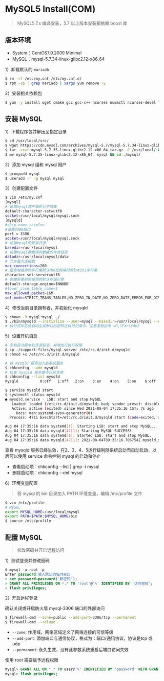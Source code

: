 # MySQL5 Install(COM)

> MySQL5.7.x 编译安装，5.7 以上版本安装都依赖 boost 库

## 版本环境

- System：CentOS7.9.2009 Minimal
- MySQL：mysql-5.7.34-linux-glibc2.12-x86_64

1）卸载默认的 `mariadb`

```bash
$ rm -rf /etc/my.cnf /etc/my.cnf.d/
$ rpm -qa | grep mariadb | xargs yum remove -y
```


2）安装相关依赖包

```bash
$ yum -y install wget cmake gcc gcc-c++ ncurses numactl ncurses-devel libaio-devel openssl openssl-devel libaio
```

## 安装 MySQL

1）下载程序包并解压至指定目录

```bash
$ cd /usr/local/src/
$ wget https://cdn.mysql.com/archives/mysql-5.7/mysql-5.7.34-linux-glibc2.12-x86_64.tar.gz
$ tar -zxvf mysql-5.7.35-linux-glibc2.12-x86_64.tar.gz -C /usr/local/ && cd /usr/local
$ mv mysql-5.7.35-linux-glibc2.12-x86_64  mysql && cd ./mysql/
```

2）添加 mysql 组和 mysql 用户

```bash
$ groupadd mysql
$ useradd -r -g mysql mysql
```

3）创建配置文件

```bash
$ vim /etc/my.cnf
[mysql]
# 设置mysql客户端默认字符集 
default-character-set=utf8
socket=/usr/local/mysql/mysql.sock
[mysqld]
#skip-name-resolve 
#设置3306端口 
port = 3306
socket=/usr/local/mysql/mysql.sock
# 设置mysql的安装目录 
basedir=/usr/local/mysql
# 设置mysql数据库的数据的存放目录 
datadir=/usr/local/mysql/data
# 允许最大连接数 
max_connections=200
# 服务端使用的字符集默认为8比特编码的latin1字符集 
character-set-server=utf8
# 创建新表时将使用的默认存储引擎 
default-storage-engine=INNODB
#lower_case_table_name=1 
max_allowed_packet=16M
sql_mode=STRICT_TRANS_TABLES,NO_ZERO_IN_DATE,NO_ZERO_DATE,ERROR_FOR_DIVISION_BY_ZERO,NO_AUTO_CREATE_USER,NO_ENGINE_SUBSTITUTION
```

4）修改当前目录拥有者，并初始化 mysqld

```bash
$ chown -R mysql:mysql ./
$ ./bin/mysqld --initialize --user=mysql --basedir=/usr/local/mysql --datadir=/usr/local/mysql/data
# 执行完毕后会自动生成默认的密码在执行记录中，注意复制出来 =R,lFXr(Y4b5
```

5）设置开机自启

```bash
# 复制启动脚本到资源目录，并增加可执行权限
$ cp ./support-files/mysql.server /etc/rc.d/init.d/mysqld
$ chmod +x /etc/rc.d/init.d/mysqld

# 将 mysqld 服务加入到系统服务
$ chkconfig --add mysqld
# 检查 mysqld 服务是否已经生效
$ chkconfig --list mysqld
mysqld         	0:off	1:off	2:on	3:on	4:on	5:on	6:off

$ service mysqld start
$ systemctl status mysqld
● mysqld.service - LSB: start and stop MySQL
   Loaded: loaded (/etc/rc.d/init.d/mysqld; bad; vendor preset: disabled)
   Active: active (exited) since Wed 2021-08-04 17:35:16 CST; 7s ago
     Docs: man:systemd-sysv-generator(8)
  Process: 4711 ExecStart=/etc/rc.d/init.d/mysqld start (code=exited, status=0/SUCCESS)

Aug 04 17:35:16 data systemd[1]: Starting LSB: start and stop MySQL...
Aug 04 17:35:16 data mysqld[4711]: Starting MySQL SUCCESS!
Aug 04 17:35:16 data systemd[1]: Started LSB: start and stop MySQL.
Aug 04 17:35:16 data mysqld[4711]: 2021-08-04T09:35:16.706754Z mysqld_safe A mysqld process already exists
```
查看 mysqld 服务已经生效，在2、3、4、5运行级别随系统启动而自动启动，以后可以使用 service 命令控制 mysql 的启动和停止

- 查看启动项：chkconfig --list | grep -i mysql
- 删除启动项：chkconfig --del mysql

6）环境变量配置

> 将 mysql 的 bin 目录加入 PATH 环境变量，编辑 /etc/profile 文件

```bash
$ vim /etc/profile
# MySQL
export MYSQL_HOME=/usr/local/mysql
export PATH=$PATH:$MYSQL_HOME/bin
$ source /etc/profile
```

## 配置 MySQL

> 修改密码并开启远程访问

1）测试登录并修改密码

```sql
$ mysql -u root -p
Enter password:输入默认的临时密码
> set password=password('新密码');
> GRANT ALL PRIVILEGES ON *.* TO 'root'@'%' IDENTIFIED BY '访问密码';
> flush privileges;
```

2）开启远程登录

确认关闭或开启防火墙 mysql-3306 端口的外部访问

```bash
$ firewall-cmd --zone=public --add-port=3306/tcp --permanent
$ firewall-cmd --reload
```

- `--zone`: 作用域，网络区域定义了网络连接的可信等级
- `--add-port`: 添加端口与通信协议，格式为：端口/通讯协议，协议是tcp 或 udp
- `--permanent`: 永久生效，没有此参数系统重启后端口访问失效

使用 root 需要赋予远程权限

```sql
mysql> GRANT ALL ON *.* TO user@'%' IDENTIFIED BY 'password' WITH GRANT OPTION;
mysql> flush privileges;
```